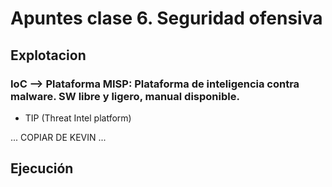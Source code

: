 # Apuntes clase 6. Seguridad ofensiva

## Explotacion

### IoC --> Plataforma MISP: Plataforma de inteligencia contra malware. SW libre y ligero, manual disponible.

- TIP (Threat Intel platform)

...
  COPIAR DE KEVIN
...  
  
  
  ## Ejecución

